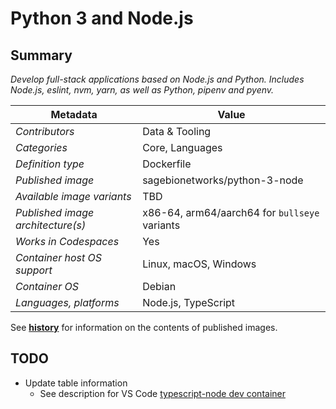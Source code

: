 # Python 3 and Node.js

## Summary

*Develop full-stack applications based on Node.js and Python. Includes Node.js,
eslint, nvm, yarn, as well as Python, pipenv and pyenv.*

| Metadata | Value |
|----------|-------|
| *Contributors* | Data & Tooling |
| *Categories* | Core, Languages |
| *Definition type* | Dockerfile |
| *Published image* | sagebionetworks/python-3-node |
| *Available image variants* | TBD |
| *Published image architecture(s)* | x86-64, arm64/aarch64 for `bullseye` variants |
| *Works in Codespaces* | Yes |
| *Container host OS support* | Linux, macOS, Windows |
| *Container OS* | Debian |
| *Languages, platforms* | Node.js, TypeScript |

See **[history](history)** for information on the contents of published images.

## TODO

- Update table information
  - See description for VS Code [typescript-node dev container](https://github.com/microsoft/vscode-dev-containers/tree/main/containers/typescript-node)

